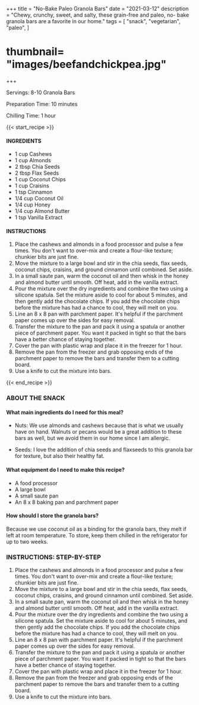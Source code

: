 +++
title = "No-Bake Paleo Granola Bars"
date = "2021-03-12"
description = "Chewy, crunchy, sweet, and salty, these grain-free and paleo, no- bake granola bars are a favorite in our home."
tags = [
    "snack",
    "vegetarian",
    "paleo",
]
# thumbnail= "images/beefandchickpea.jpg"
+++

Servings: 8-10 Granola Bars  <!--more-->

Preparation Time: 10 minutes 

Chilling Time: 1 hour 

{{< start_recipe >}}

#### INGREDIENTS 

 * 1 cup Cashews 
 * 1 cup Almonds 
 * 2 tbsp Chia Seeds 
 * 2 tbsp Flax Seeds 
 * 1 cup Coconut Chips 
 * 1 cup Craisins
 * 1 tsp Cinnamon 
 * 1/4 cup Coconut Oil 
 * 1/4 cup Honey 
 * 1/4 cup Almond Butter 
 * 1 tsp Vanilla Extract 


#### INSTRUCTIONS

1. Place the cashews and almonds in a food processor and pulse a few times. You don't want to over-mix and create a flour-like texture; chunkier bits are just fine. 
2. Move the mixture to a large bowl and stir in the chia seeds, flax seeds, coconut chips, craisins, and ground cinnamon until combined. Set aside. 
3. In a small saute pan, warm the coconut oil and then whisk in the honey and almond butter until smooth. Off heat, add in the vanilla extract. 
4. Pour the mixture over the dry ingredients and combine the two using a silicone spatula. Set the mixture aside to cool for about 5 minutes, and then gently add the chocolate chips. If you add the chocolate chips before the mixture has had a chance to cool, they will melt on you. 
5. Line an 8 x 8 pan with parchment paper. It's helpful if the parchment paper comes up over the sides for easy removal.
6. Transfer the mixture to the pan and pack it using a spatula or another piece of parchment paper. You want it packed in tight so that the bars have a better chance of staying together. 
7. Cover the pan with plastic wrap and place it in the freezer for 1 hour.
8. Remove the pan from the freezer and grab opposing ends of the parchment paper to remove the bars and transfer them to a cutting board.
9. Use a knife to cut the mixture into bars. 

{{< end_recipe >}}

### ABOUT THE SNACK

#### What main ingredients do I need for this meal?

* Nuts: We use almonds and cashews because that is what we usually have on hand. Walnuts or pecans would be a great addition to these bars as well, but we avoid them in our home since I am allergic. 

* Seeds: I love the addition of chia seeds and flaxseeds to this granola bar for texture, but also their healthy fat. 

#### What equipment do I need to make this recipe?

* A food processor 
* A large bowl 
* A small saute pan 
* An 8 x 8 baking pan and parchment paper 

#### How should I store the granola bars?

Because we use coconut oil as a binding for the granola bars, they melt if left at room temperature. To store, keep them chilled in the refrigerator for up to two weeks.

### INSTRUCTIONS: STEP-BY-STEP 

1. Place the cashews and almonds in a food processor and pulse a few times. You don't want to over-mix and create a flour-like texture; chunkier bits are just fine. 
2. Move the mixture to a large bowl and stir in the chia seeds, flax seeds, coconut chips, craisins, and ground cinnamon until combined. Set aside. 
3. In a small saute pan, warm the coconut oil and then whisk in the honey and almond butter until smooth. Off heat, add in the vanilla extract. 
4. Pour the mixture over the dry ingredients and combine the two using a silicone spatula. Set the mixture aside to cool for about 5 minutes, and then gently add the chocolate chips. If you add the chocolate chips before the mixture has had a chance to cool, they will melt on you. 
5. Line an 8 x 8 pan with parchment paper. It's helpful if the parchment paper comes up over the sides for easy removal.
6. Transfer the mixture to the pan and pack it using a spatula or another piece of parchment paper. You want it packed in tight so that the bars have a better chance of staying together. 
7. Cover the pan with plastic wrap and place it in the freezer for 1 hour.
8. Remove the pan from the freezer and grab opposing ends of the parchment paper to remove the bars and transfer them to a cutting board.
9. Use a knife to cut the mixture into bars. 
